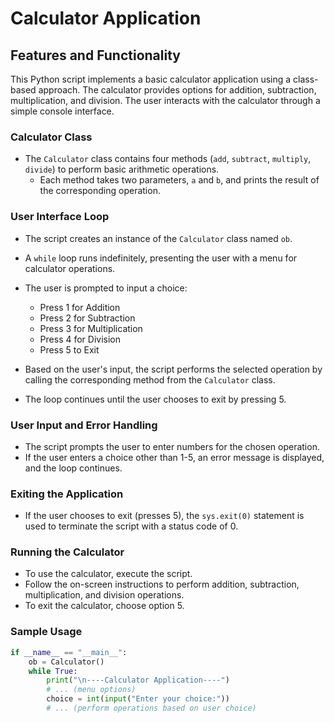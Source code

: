 # Calculator Application

## Features and Functionality

This Python script implements a basic calculator application using a class-based approach. The calculator provides options for addition, subtraction, multiplication, and division. The user interacts with the calculator through a simple console interface.

### Calculator Class

- The `Calculator` class contains four methods (`add`, `subtract`, `multiply`, `divide`) to perform basic arithmetic operations.
  - Each method takes two parameters, `a` and `b`, and prints the result of the corresponding operation.

### User Interface Loop

- The script creates an instance of the `Calculator` class named `ob`.

- A `while` loop runs indefinitely, presenting the user with a menu for calculator operations.

- The user is prompted to input a choice:
  - Press 1 for Addition
  - Press 2 for Subtraction
  - Press 3 for Multiplication
  - Press 4 for Division
  - Press 5 to Exit

- Based on the user's input, the script performs the selected operation by calling the corresponding method from the `Calculator` class.

- The loop continues until the user chooses to exit by pressing 5.

### User Input and Error Handling

- The script prompts the user to enter numbers for the chosen operation.
- If the user enters a choice other than 1-5, an error message is displayed, and the loop continues.

### Exiting the Application

- If the user chooses to exit (presses 5), the `sys.exit(0)` statement is used to terminate the script with a status code of 0.

### Running the Calculator

- To use the calculator, execute the script.
- Follow the on-screen instructions to perform addition, subtraction, multiplication, and division operations.
- To exit the calculator, choose option 5.

### Sample Usage

```python
if __name__ == "__main__":
    ob = Calculator()
    while True:
        print("\n----Calculator Application----")
        # ... (menu options)
        choice = int(input("Enter your choice:"))
        # ... (perform operations based on user choice)
